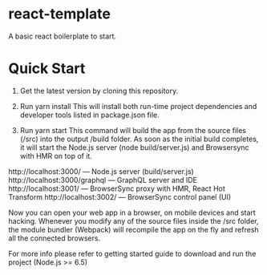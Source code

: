 # react-template
A basic react boilerplate to start.

# Quick Start
1. Get the latest version by cloning this repository.

2. Run yarn install
This will install both run-time project dependencies and developer tools listed in package.json file.

3. Run yarn start
This command will build the app from the source files (/src) into the output /build folder. As soon as the initial build completes, it will start the Node.js server (node build/server.js) and Browsersync with HMR on top of it.

http://localhost:3000/ — Node.js server (build/server.js)
http://localhost:3000/graphql — GraphQL server and IDE
http://localhost:3001/ — BrowserSync proxy with HMR, React Hot Transform
http://localhost:3002/ — BrowserSync control panel (UI)

Now you can open your web app in a browser, on mobile devices and start hacking. Whenever you modify any of the source files inside the /src folder, the module bundler (Webpack) will recompile the app on the fly and refresh all the connected browsers.

For more info please refer to getting started guide to download and run the project (Node.js >= 6.5)
